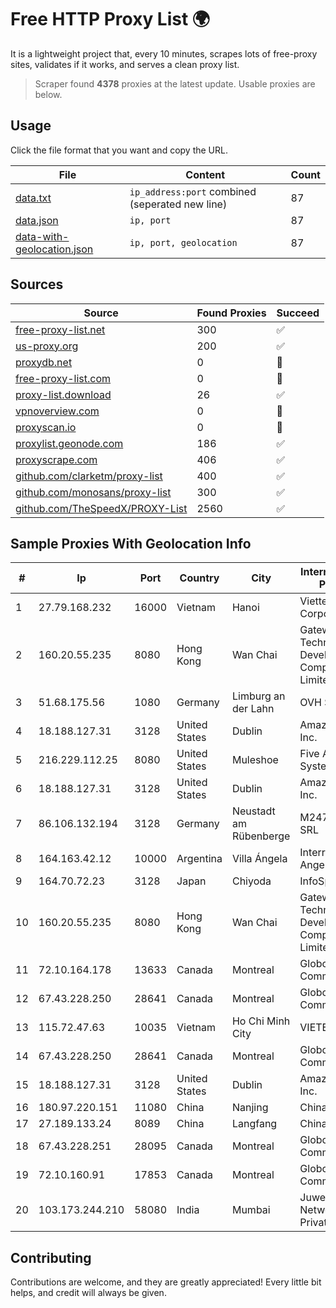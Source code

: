 
# Free HTTP Proxy List 🌍

It is a lightweight project that, every 10 minutes, scrapes lots of free-proxy sites, validates if it works, and serves a clean proxy list.


> Scraper found **4378** proxies at the latest update. Usable proxies are below.

## Usage

Click the file format that you want and copy the URL.


|File|Content|Count|
|----|-------|-----|
|[data.txt](https://raw.githubusercontent.com/themiralay/Proxy-List-World/master/data.txt)|`ip_address:port` combined (seperated new line)|87|
|[data.json](https://raw.githubusercontent.com/themiralay/Proxy-List-World/master/data.json)|`ip, port`|87|
|[data-with-geolocation.json](https://raw.githubusercontent.com/themiralay/Proxy-List-World/master/data-with-geolocation.json)|`ip, port, geolocation`|87|

## Sources

|Source|Found Proxies|Succeed|
|------|-------------|-------|
|[free-proxy-list.net](https://free-proxy-list.net)|300|✅|
|[us-proxy.org](https://www.us-proxy.org)|200|✅|
|[proxydb.net](http://proxydb.net)|0|🚫|
|[free-proxy-list.com](https://free-proxy-list.com/?page=&port=&type%5B%5D=http&type%5B%5D=https&up_time=0&search=Search)|0|🚫|
|[proxy-list.download](https://www.proxy-list.download/HTTP)|26|✅|
|[vpnoverview.com](https://vpnoverview.com/privacy/anonymous-browsing/free-proxy-servers)|0|🚫|
|[proxyscan.io](https://www.proxyscan.io)|0|🚫|
|[proxylist.geonode.com](https://proxylist.geonode.com/api/proxy-list?limit=300&page=1&sort_by=lastChecked&sort_type=desc&protocols=http,https)|186|✅|
|[proxyscrape.com](https://api.proxyscrape.com/v2/?request=displayproxies&protocol=http&timeout=10000&country=all&ssl=all&anonymity=all)|406|✅|
|[github.com/clarketm/proxy-list](https://raw.githubusercontent.com/clarketm/proxy-list/master/proxy-list-raw.txt)|400|✅|
|[github.com/monosans/proxy-list](https://raw.githubusercontent.com/monosans/proxy-list/main/proxies/http.txt)|300|✅|
|[github.com/TheSpeedX/PROXY-List](https://raw.githubusercontent.com/TheSpeedX/PROXY-List/master/http.txt)|2560|✅|


## Sample Proxies With Geolocation Info

|#|Ip|Port|Country|City|Internet Service Provider|
|-|--|----|-------|----|-------------------------|
|1|27.79.168.232|16000|Vietnam|Hanoi|Viettel Corporation|
|2|160.20.55.235|8080|Hong Kong|Wan Chai|Gateway Technology Development Company Limited|
|3|51.68.175.56|1080|Germany|Limburg an der Lahn|OVH SAS|
|4|18.188.127.31|3128|United States|Dublin|Amazon.com, Inc.|
|5|216.229.112.25|8080|United States|Muleshoe|Five Area Systems, LLC|
|6|18.188.127.31|3128|United States|Dublin|Amazon.com, Inc.|
|7|86.106.132.194|3128|Germany|Neustadt am Rübenberge|M247 Europe SRL|
|8|164.163.42.12|10000|Argentina|Villa Ángela|Interret Villa Angela SRL|
|9|164.70.72.23|3128|Japan|Chiyoda|InfoSphere|
|10|160.20.55.235|8080|Hong Kong|Wan Chai|Gateway Technology Development Company Limited|
|11|72.10.164.178|13633|Canada|Montreal|GloboTech Communications|
|12|67.43.228.250|28641|Canada|Montreal|GloboTech Communications|
|13|115.72.47.63|10035|Vietnam|Ho Chi Minh City|VIETELmetro|
|14|67.43.228.250|28641|Canada|Montreal|GloboTech Communications|
|15|18.188.127.31|3128|United States|Dublin|Amazon.com, Inc.|
|16|180.97.220.151|11080|China|Nanjing|Chinanet|
|17|27.189.133.24|8089|China|Langfang|Chinanet|
|18|67.43.228.251|28095|Canada|Montreal|GloboTech Communications|
|19|72.10.160.91|17853|Canada|Montreal|GloboTech Communications|
|20|103.173.244.210|58080|India|Mumbai|Juweriyah Networks Private Limited|



## Contributing

Contributions are welcome, and they are greatly appreciated! Every
little bit helps, and credit will always be given.

